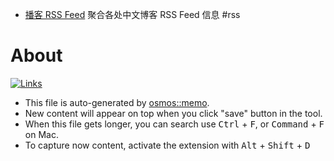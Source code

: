 - [播客 RSS Feed](https://getpodcast.xyz/) 聚合各处中文博客 RSS Feed 信息 #rss

# About

[![Links](https://github.com/Akagi201/sites/actions/workflows/link_check.yml/badge.svg)](https://github.com/Akagi201/sites/actions/workflows/link_check.yml)

- This file is auto-generated by [osmos::memo](https://github.com/osmoscraft/osmosmemo).
- New content will appear on top when you click "save" button in the tool.
- When this file gets longer, you can search use <kbd>Ctrl</kbd> + <kbd>F</kbd>, or <kbd>Command</kbd> + <kbd>F</kbd> on Mac.
- To capture now content, activate the extension with <kbd>Alt</kbd> + <kbd>Shift</kbd> + <kbd>D</kbd>
